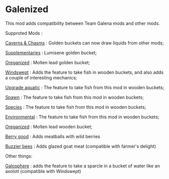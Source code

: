 # Galenized
This mod adds compatibility between Team Galena mods and other mods.

Supproted Mods :

[Caverns & Chasms](https://www.curseforge.com/minecraft/mc-mods/caverns-and-chasms) : Golden buckets can now draw liquids from other mods;

[Supplementaries](https://www.curseforge.com/minecraft/mc-mods/supplementaries) : Lumisene golden bucket;

[Oreganized](https://www.curseforge.com/minecraft/mc-mods/oreganized) : Molten lead golden bucket;

[Windswept](https://www.curseforge.com/minecraft/mc-mods/windsweptmod) : Adds the feature to take fish in wooden buckets, and also adds a couple of interesting mechanics;

[Upgrade aquatic](https://www.curseforge.com/minecraft/mc-mods/upgrade-aquatic) : The feature to take fish from this mod in wooden buckets;

[Spawn](https://www.curseforge.com/minecraft/mc-mods/spawn-mod) : The feature to take fish from this mod in wooden buckets;

[Species](https://www.curseforge.com/minecraft/mc-mods/species) : The feature to take fish from this mod in wooden buckets;

[Environmental](https://www.curseforge.com/minecraft/mc-mods/environmental) : The feature to take fish from this mod in wooden buckets;

[Oreganized](https://www.curseforge.com/minecraft/mc-mods/oreganized) : Molten lead wooden bucket;

[Berry good](https://www.curseforge.com/minecraft/mc-mods/berry-good) : Adds meatballs with wild berries

[Buzzier bees](https://www.curseforge.com/minecraft/mc-mods/buzzier-bees) : Adds glazed goat meat (compatible with farmer's delight)

Other things:

[Galosphere](https://www.curseforge.com/minecraft/mc-mods/galosphere) : adds the feature to take a sparcle in a bucket of water like an axolotl (compatible with Windswept)